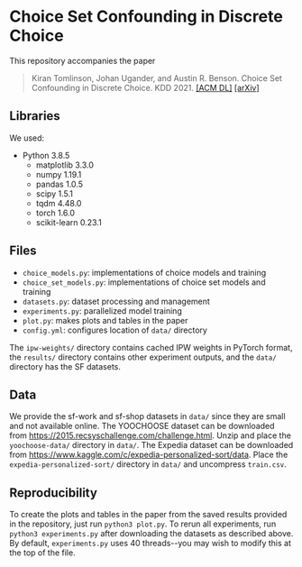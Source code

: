 # Choice Set Confounding in Discrete Choice

This repository accompanies the paper

> Kiran Tomlinson, Johan Ugander, and Austin R. Benson. Choice Set Confounding in Discrete Choice. KDD 2021. 
> [[ACM DL]](https://dl.acm.org/doi/10.1145/3447548.3467378)
> [[arXiv]](https://arxiv.org/abs/2105.07959)


## Libraries
We used:
- Python 3.8.5
  - matplotlib 3.3.0
  - numpy 1.19.1
  - pandas 1.0.5
  - scipy 1.5.1
  - tqdm 4.48.0
  - torch 1.6.0
  - scikit-learn 0.23.1
  
## Files
- `choice_models.py`: implementations of choice models and training
- `choice_set_models.py`: implementations of choice set models and training
- `datasets.py`: dataset processing and management
- `experiments.py`: parallelized model training
- `plot.py`: makes plots and tables in the paper
- `config.yml`: configures location of `data/` directory

The `ipw-weights/` directory contains cached IPW weights in PyTorch format, the `results/` directory contains other experiment outputs, 
and the `data/` directory has the SF datasets.

## Data
We provide the sf-work and sf-shop datasets in `data/` since they are small and not available online. The YOOCHOOSE dataset can be downloaded from https://2015.recsyschallenge.com/challenge.html. Unzip and place the `yoochoose-data/` directory in `data/`. The Expedia dataset can be downloaded from https://www.kaggle.com/c/expedia-personalized-sort/data. Place the `expedia-personalized-sort/` directory in `data/` and uncompress `train.csv`.

## Reproducibility
To create the plots and tables in the paper from the saved results provided in the repository, just run `python3 plot.py`. To rerun all experiments, 
run `python3 experiments.py` after downloading the datasets as described above. By default, `experiments.py` uses 40 threads--you may wish to modify this at the top of the file.
